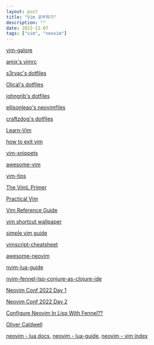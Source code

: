 ```yaml
---
layout: post
title: "Vim 공부하기"
description: ""
date: 2022-12-07
tags: ["vim", "neovim"]
---
```


<a href="https://github.com/mhinz/vim-galore">vim-galore</a>

<a href="https://github.com/amix/vimrc">amix's vimrc</a>

<a href="https://github.com/s3rvac/dotfiles">s3rvac's dotfiles</a>

<a href="https://github.com/Olical/dotfiles">Olical's dotfiles</a>

<a href="https://github.com/johngrib/dotfiles">johngrib's dotfiles</a>

<a href="https://github.com/ellisonleao/neovimfiles">ellisonleao's neovimfiles</a>

<a href="https://github.com/craftzdog/dotfiles-public">craftzdog's dotfiles</a>

<a href="https://github.com/iggredible/Learn-Vim">Learn-Vim</a>

<a href="https://github.com/hakluke/how-to-exit-vim">how to exit vim</a>

<a href="https://github.com/honza/vim-snippets">vim-snippets</a>

<a href="https://github.com/akrawchyk/awesome-vim">awesome-vim</a>

<a href="https://github.com/vim-tw/vim-tips">vim-tips</a>

<a href="https://www.oreilly.com/library/view/the-viml-primer/9781680500585/">The VimL Primer</a>

<a href="http://www.yes24.com/Product/Goods/36686205">Practical Vim</a>

<a href="https://learnbyexample.github.io/vim_reference/">Vim Reference Guide</a>

<a href="https://github.com/LevelbossMike/vim_shortcut_wallpaper">vim shortcut wallpaper</a>

<a href="https://github.com/johngrib/simple_vim_guide">simple vim guide</a>

<a href="https://github.com/johngrib/vimscript-cheatsheet">vimscript-cheatsheet</a>

<a href="https://github.com/rockerBOO/awesome-neovim">awesome-neovim</a>

<a href="https://github.com/nanotee/nvim-lua-guide">nvim-lua-guide</a>

<a href="https://github.com/rafaeldelboni/nvim-fennel-lsp-conjure-as-clojure-ide">nvim-fennel-lsp-conjure-as-clojure-ide</a>

<a href="https://www.youtube.com/watch?v=lZdW138mJ30">Neovim Conf 2022 Day 1</a>

<a href="https://www.youtube.com/watch?v=4fmxunXQTuQ">Neovim Conf 2022 Day 2</a>

<a href="https://youtu.be/VC1DhAoRSpg">Configure Neovim In Lisp With Fennel??</a>

<a href="https://www.youtube.com/@OliverCaldwell/videos">Oliver Caldwell</a>

<a href="https://neovim.io/doc/user/lua.html">neovim - lua docs</a>, <a href="https://neovim.io/doc/user/lua-guide.html">neovim - lua-guide</a>, <a href="https://neovim.io/doc/user/vimindex.html">neovim - vim index</a>
